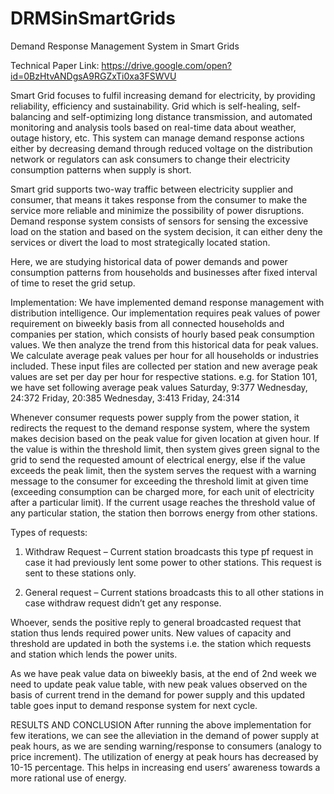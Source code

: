 # DRMSinSmartGrids
Demand Response Management System in Smart Grids

Technical Paper Link: https://drive.google.com/open?id=0BzHtvANDgsA9RGZxTi0xa3FSWVU

Smart Grid focuses to fulfil increasing demand for electricity, by providing reliability, efficiency and sustainability. Grid which is self-healing, self-balancing and self-optimizing long distance transmission, and automated monitoring and analysis tools based on real-time data about weather, outage history, etc. This system can manage demand response actions either by decreasing demand through reduced voltage on the distribution network or regulators can ask consumers to change their electricity consumption patterns when supply is short.

Smart grid supports two-way traffic between electricity supplier and consumer, that means it takes response from the consumer to make the service more reliable and minimize the possibility of power disruptions. Demand response system consists of sensors for sensing the excessive load on the station and based on the system decision, it can either deny the services or divert the load to most strategically located station.

Here, we are studying historical data of power demands and power consumption patterns from households and businesses after fixed interval of time to reset the grid setup. 

Implementation:
We have implemented demand response management with distribution intelligence. Our implementation requires peak values of power requirement on biweekly basis from all connected households and companies per station, which consists of hourly based peak consumption values. We then analyze the trend from this historical data for peak values. We calculate average peak values per hour for all households or industries included. 
These input files are collected per station and new average peak values are set per day per hour for respective stations.
e.g. for Station 101, we have set following average peak values
Saturday, 9:377
Wednesday, 24:372
Friday, 20:385
Wednesday, 3:413
Friday, 24:314

Whenever consumer requests power supply from the power station, it redirects the request to the demand response system, where the system makes decision based on the peak value for given location at given hour. If the value is within the threshold limit, then system gives green signal to the grid to send the requested amount of electrical energy, else if the value exceeds the peak limit, then the system serves the request with a warning message to the consumer for exceeding the threshold limit at given time (exceeding consumption can be charged more, for each unit of electricity after a particular limit). If the current usage reaches the threshold value of any particular station, the station then borrows energy from other stations.

Types of requests:
1. Withdraw Request – Current station broadcasts this type pf request in case it had previously lent some power to other stations. This request is sent to these stations only.

2. General request – Current stations broadcasts this to all other stations in case withdraw request didn’t get any response.

Whoever, sends the positive reply to general broadcasted request that station thus lends required power units. New values of capacity and threshold are updated in both the systems i.e. the station which requests and station which lends the power units.

As we have peak value data on biweekly basis, at the end of 2nd week we need to update peak value table, with new peak values observed on the basis of current trend in the demand for power supply and this updated table goes input to demand response system for next cycle.

RESULTS AND CONCLUSION
After running the above implementation for few iterations, we can see the alleviation in the demand of power supply at peak hours, as we are sending warning/response to consumers (analogy to price increment). The utilization of energy at peak hours has decreased by 10-15 percentage. This helps in increasing end users’ awareness towards a more rational use of energy.
